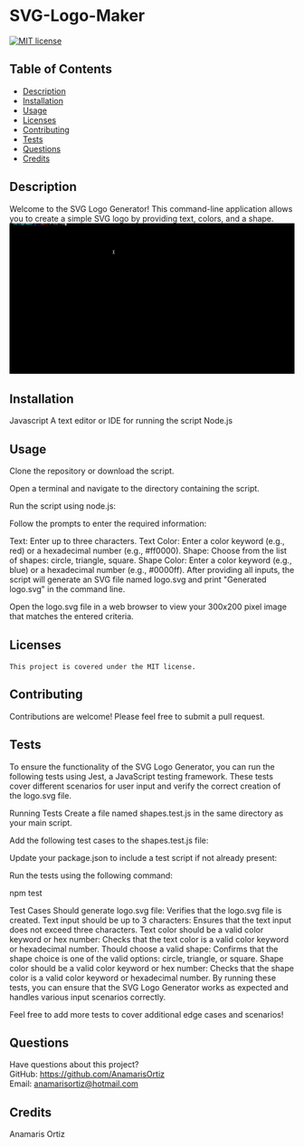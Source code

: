 # SVG-Logo-Maker

 [![MIT license](https://img.shields.io/badge/License-MIT-blue.svg)](https://lbesson.mit-license.org/)

  ## Table of Contents
  * [Description](#description)
  * [Installation](#installation)
  * [Usage](#usage)
  * [Licenses](#licenses)
  * [Contributing](#contributing)
  * [Tests](#tests)
  * [Questions](#questions)
  * [Credits](#credits)

  ## Description
  Welcome to the SVG Logo Generator! This command-line application allows you to create a simple SVG logo by providing text, colors, and a shape.
  ![SVG Logo Generator](https://github.com/AnamarisOrtiz/SVG-Logo-Maker/blob/main/svg-maker.gif?raw=true)


  ## Installation
  Javascript
  A text editor or IDE for running the script
  Node.js

  ## Usage
  Clone the repository or download the script.

  Open a terminal and navigate to the directory containing the script.

  Run the script using node.js:

  Follow the prompts to enter the required information:

  Text: Enter up to three characters. 
  Text Color: Enter a color keyword (e.g., red) or a hexadecimal number (e.g., #ff0000). 
  Shape: Choose from the list of shapes: circle, triangle, square. 
  Shape Color: Enter a color keyword (e.g., blue) or a hexadecimal number (e.g., #0000ff). 
  After providing all inputs, the script will generate an SVG file named logo.svg and print "Generated logo.svg" in the command line.

  Open the logo.svg file in a web browser to view your 300x200 pixel image that matches the entered criteria. 

  ## Licenses
    This project is covered under the MIT license.

  ## Contributing
  Contributions are welcome! Please feel free to submit a pull request.

  ## Tests
  To ensure the functionality of the SVG Logo Generator, you can run the following tests using Jest, a JavaScript testing framework. These tests cover different scenarios for user input and verify the correct creation of the logo.svg file.

  Running Tests
  Create a file named shapes.test.js in the same directory as your main script.

  Add the following test cases to the shapes.test.js file:

  Update your package.json to include a test script if not already present:

  Run the tests using the following command:

  npm test

  Test Cases
  Should generate logo.svg file: Verifies that the logo.svg file is created.
  Text input should be up to 3 characters: Ensures that the text input does not exceed three characters.
  Text color should be a valid color keyword or hex number: Checks that the text color is a valid color keyword or hexadecimal number.
  Thould choose a valid shape: Confirms that the shape choice is one of the valid options: circle, triangle, or square.
  Shape color should be a valid color keyword or hex number: Checks that the shape color is a valid color keyword or hexadecimal number.
  By running these tests, you can ensure that the SVG Logo Generator works as expected and handles various input scenarios correctly.

  Feel free to add more tests to cover additional edge cases and scenarios!

 

  ## Questions
  Have questions about this project?  
  GitHub: https://github.com/AnamarisOrtiz  
  Email: anamarisortiz@hotmail.com

  ## Credits
  Anamaris Ortiz


